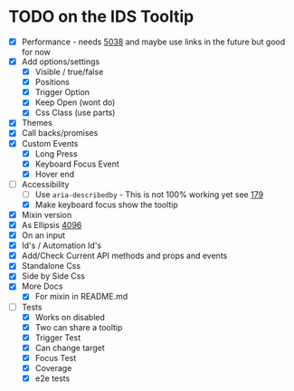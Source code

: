 # TODO on the IDS Tooltip

- [x] Performance - needs [5038](https://github.com/infor-design/enterprise/issues/5038) and maybe use links in the future but good for now
- [x] Add options/settings
  - [x] Visible / true/false
  - [x] Positions
  - [x] Trigger Option
  - [x] Keep Open (wont do)
  - [x] Css Class (use parts)
- [x] Themes
- [x] Call backs/promises
- [x] Custom Events
    - [x] Long Press
    - [x] Keyboard Focus Event
    - [x] Hover end
- [ ] Accessibility
  - [ ] Use `aria-describedby` - This is not 100% working yet see [179](https://github.com/elix/elix/issues/179)
  - [x] Make keyboard focus show the tooltip
- [x] Mixin version
- [x] As Ellipsis [4096](https://github.com/infor-design/enterprise/issues/4096)
- [x] On an input
- [x] Id's / Automation Id's
- [x] Add/Check Current API methods and props and events
- [x] Standalone Css
- [x] Side by Side Css
- [x] More Docs
  - [x] For mixin in README.md
- [ ] Tests
  - [x] Works on disabled
  - [x] Two can share a tooltip
  - [x] Trigger Test
  - [x] Can change target
  - [x] Focus Test
  - [x] Coverage
  - [x] e2e tests
